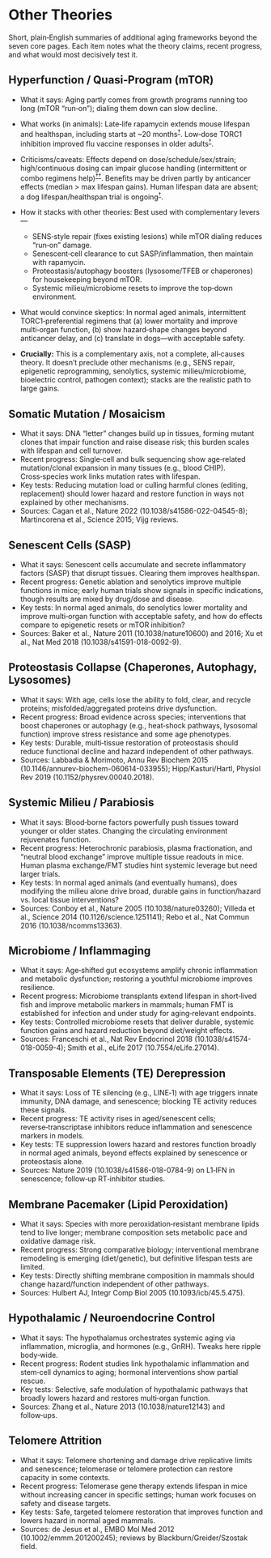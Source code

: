 # Other Theories

Short, plain‑English summaries of additional aging frameworks beyond the seven core pages. Each item notes what the theory claims, recent progress, and what would most decisively test it.

## Hyperfunction / Quasi‑Program (mTOR)
- What it says: Aging partly comes from growth programs running too long (mTOR “run‑on”); dialing them down can slow decline.
- What works (in animals): Late‑life rapamycin extends mouse lifespan and healthspan, including starts at ~20 months<sup><a class="ref-pop" href="https://doi.org/10.1038/nature08221" data-ref-url="https://doi.org/10.1038/nature08221" data-ref-summary="Harrison et al. 2009: dietary rapamycin begun late extends lifespan in genetically heterogeneous mice.">†</a></sup>. Low‑dose TORC1 inhibition improved flu vaccine responses in older adults<sup><a class="ref-pop" href="https://doi.org/10.1126/scitranslmed.3009892" data-ref-url="https://doi.org/10.1126/scitranslmed.3009892" data-ref-summary="Mannick et al. 2014: mTORC1‑preferential inhibition enhances elderly immune/vaccine responses.">†</a></sup>.
- Criticisms/caveats: Effects depend on dose/schedule/sex/strain; high/continuous dosing can impair glucose handling (intermittent or combo regimens help)<sup><a class="ref-pop" href="https://www.ncbi.nlm.nih.gov/pmc/articles/PMC3727050" data-ref-url="https://www.ncbi.nlm.nih.gov/pmc/articles/PMC3727050" data-ref-summary="Lamming et al. 2013: dietary rapamycin causes glucose intolerance in HET3 mice with nuances vs injection.">†</a></sup><sup><a class="ref-pop" href="https://www.ncbi.nlm.nih.gov/pmc/articles/PMC5892694" data-ref-url="https://www.ncbi.nlm.nih.gov/pmc/articles/PMC5892694" data-ref-summary="Weiss et al. 2018: metformin blunts rapamycin‑induced glucose intolerance in female mice.">†</a></sup>. Benefits may be driven partly by anticancer effects (median > max lifespan gains). Human lifespan data are absent; a dog lifespan/healthspan trial is ongoing<sup><a class="ref-pop" href="https://dogagingproject.org/triad" data-ref-url="https://dogagingproject.org/triad" data-ref-summary="Dog Aging Project TRIAD: randomized trial of rapamycin in companion dogs.">†</a></sup>.
- How it stacks with other theories: Best used with complementary levers—

  <ul>
    <li>SENS‑style repair (fixes existing lesions) while mTOR dialing reduces “run‑on” damage.</li>
    <li>Senescent‑cell clearance to cut SASP/inflammation, then maintain with rapamycin.</li>
    <li>Proteostasis/autophagy boosters (lysosome/TFEB or chaperones) for housekeeping beyond mTOR.</li>
    <li>Systemic milieu/microbiome resets to improve the top‑down environment.</li>
  </ul>
- What would convince skeptics: In normal aged animals, intermittent TORC1‑preferential regimens that (a) lower mortality and improve multi‑organ function, (b) show hazard‑shape changes beyond anticancer delay, and (c) translate in dogs—with acceptable safety.
- **Crucially:** This is a complementary axis, not a complete, all‑causes theory. It doesn’t preclude other mechanisms (e.g., SENS repair, epigenetic reprogramming, senolytics, systemic milieu/microbiome, bioelectric control, pathogen context); stacks are the realistic path to large gains.

## Somatic Mutation / Mosaicism
- What it says: DNA “letter” changes build up in tissues, forming mutant clones that impair function and raise disease risk; this burden scales with lifespan and cell turnover.
- Recent progress: Single‑cell and bulk sequencing show age‑related mutation/clonal expansion in many tissues (e.g., blood CHIP). Cross‑species work links mutation rates with lifespan.
- Key tests: Reducing mutation load or culling harmful clones (editing, replacement) should lower hazard and restore function in ways not explained by other mechanisms.
- Sources: Cagan et al., Nature 2022 (10.1038/s41586-022-04545-8); Martincorena et al., Science 2015; Vijg reviews.

## Senescent Cells (SASP)
- What it says: Senescent cells accumulate and secrete inflammatory factors (SASP) that disrupt tissues. Clearing them improves healthspan.
- Recent progress: Genetic ablation and senolytics improve multiple functions in mice; early human trials show signals in specific indications, though results are mixed by drug/dose and disease.
- Key tests: In normal aged animals, do senolytics lower mortality and improve multi‑organ function with acceptable safety, and how do effects compare to epigenetic resets or mTOR inhibition?
- Sources: Baker et al., Nature 2011 (10.1038/nature10600) and 2016; Xu et al., Nat Med 2018 (10.1038/s41591-018-0092-9).

## Proteostasis Collapse (Chaperones, Autophagy, Lysosomes)
- What it says: With age, cells lose the ability to fold, clear, and recycle proteins; misfolded/aggregated proteins drive dysfunction.
- Recent progress: Broad evidence across species; interventions that boost chaperones or autophagy (e.g., heat‑shock pathways, lysosomal function) improve stress resistance and some age phenotypes.
- Key tests: Durable, multi‑tissue restoration of proteostasis should reduce functional decline and hazard independent of other pathways.
- Sources: Labbadia & Morimoto, Annu Rev Biochem 2015 (10.1146/annurev-biochem-060614-033955); Hipp/Kasturi/Hartl, Physiol Rev 2019 (10.1152/physrev.00040.2018).

## Systemic Milieu / Parabiosis
- What it says: Blood‑borne factors powerfully push tissues toward younger or older states. Changing the circulating environment rejuvenates function.
- Recent progress: Heterochronic parabiosis, plasma fractionation, and “neutral blood exchange” improve multiple tissue readouts in mice. Human plasma exchange/FMT studies hint systemic leverage but need larger trials.
- Key tests: In normal aged animals (and eventually humans), does modifying the milieu alone drive broad, durable gains in function/hazard vs. local tissue interventions?
- Sources: Conboy et al., Nature 2005 (10.1038/nature03260); Villeda et al., Science 2014 (10.1126/science.1251141); Rebo et al., Nat Commun 2016 (10.1038/ncomms13363).

## Microbiome / Inflammaging
- What it says: Age‑shifted gut ecosystems amplify chronic inflammation and metabolic dysfunction; restoring a youthful microbiome improves resilience.
- Recent progress: Microbiome transplants extend lifespan in short‑lived fish and improve metabolic markers in mammals; human FMT is established for infection and under study for aging‑relevant endpoints.
- Key tests: Controlled microbiome resets that deliver durable, systemic function gains and hazard reduction beyond diet/weight effects.
- Sources: Franceschi et al., Nat Rev Endocrinol 2018 (10.1038/s41574-018-0059-4); Smith et al., eLife 2017 (10.7554/eLife.27014).

## Transposable Elements (TE) Derepression
- What it says: Loss of TE silencing (e.g., LINE‑1) with age triggers innate immunity, DNA damage, and senescence; blocking TE activity reduces these signals.
- Recent progress: TE activity rises in aged/senescent cells; reverse‑transcriptase inhibitors reduce inflammation and senescence markers in models.
- Key tests: TE suppression lowers hazard and restores function broadly in normal aged animals, beyond effects explained by senescence or proteostasis alone.
- Sources: Nature 2019 (10.1038/s41586-018-0784-9) on L1‑IFN in senescence; follow‑up RT‑inhibitor studies.

## Membrane Pacemaker (Lipid Peroxidation)
- What it says: Species with more peroxidation‑resistant membrane lipids tend to live longer; membrane composition sets metabolic pace and oxidative damage risk.
- Recent progress: Strong comparative biology; interventional membrane remodeling is emerging (diet/genetic), but definitive lifespan tests are limited.
- Key tests: Directly shifting membrane composition in mammals should change hazard/function independent of other pathways.
- Sources: Hulbert AJ, Integr Comp Biol 2005 (10.1093/icb/45.5.475).

## Hypothalamic / Neuroendocrine Control
- What it says: The hypothalamus orchestrates systemic aging via inflammation, microglia, and hormones (e.g., GnRH). Tweaks here ripple body‑wide.
- Recent progress: Rodent studies link hypothalamic inflammation and stem‑cell dynamics to aging; hormonal interventions show partial rescue.
- Key tests: Selective, safe modulation of hypothalamic pathways that broadly lowers hazard and restores multi‑organ function.
- Sources: Zhang et al., Nature 2013 (10.1038/nature12143) and follow‑ups.

## Telomere Attrition
- What it says: Telomere shortening and damage drive replicative limits and senescence; telomerase or telomere protection can restore capacity in some contexts.
- Recent progress: Telomerase gene therapy extends lifespan in mice without increasing cancer in specific settings; human work focuses on safety and disease targets.
- Key tests: Safe, targeted telomere restoration that improves function and lowers hazard in normal aged mammals.
- Sources: de Jesus et al., EMBO Mol Med 2012 (10.1002/emmm.201200245); reviews by Blackburn/Greider/Szostak field.
